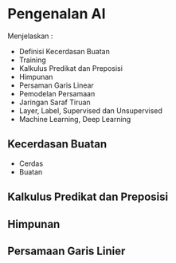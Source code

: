 # Pengenalan AI

Menjelaskan :
* Definisi Kecerdasan Buatan
* Training
* Kalkulus Predikat dan Preposisi
* Himpunan
* Persaman Garis Linear
* Pemodelan Persamaan
* Jaringan Saraf Tiruan
* Layer, Label, Supervised dan Unsupervised
* Machine Learning, Deep Learning

## Kecerdasan Buatan
* Cerdas 
* Buatan

## Kalkulus Predikat dan Preposisi

## Himpunan

## Persamaan Garis Linier